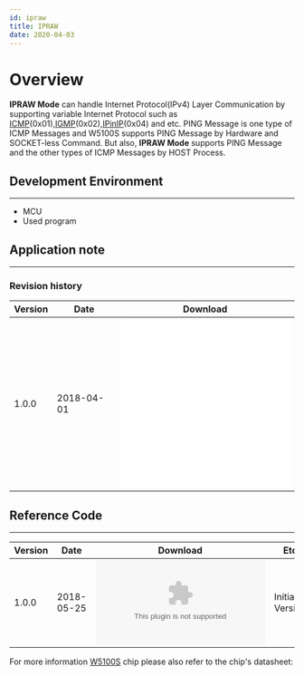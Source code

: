 ```yaml
---
id: ipraw
title: IPRAW
date: 2020-04-03
---
```


# Overview

**IPRAW Mode** can handle Internet Protocol(IPv4) Layer
Communication by supporting variable Internet Protocol such as
[ICMP](http://en.wikipedia.org/wiki/Internet_Control_Message_Protocol)(0x01),[IGMP](http://en.wikipedia.org/wiki/Internet_Group_Management_Protocol)(0x02),[IPinIP](https://en.wikipedia.org/wiki/IP_in_IP)(0x04)
and etc. PING Message is one type of ICMP Messages and W5100S supports
PING Message by Hardware and SOCKET-less Command. But also, **IPRAW
Mode** supports PING Message and the other types of ICMP Messages by
HOST Process.



## Development Environment

-----

 - MCU
 - Used program



## Application note

-----

### Revision history

<table>
<thead>
<tr class="header">
<th>Version</th>
<th>Date</th>
<th>Download</th>
</tr>
</thead>
<tbody>
<tr class="odd">
<td>1.0.0</td>
<td>2018-04-01</td>
<td><embed src="/document_framework/img/products/w5100s/application/w5100s_an_ipraw_v110k.pdf" class="align-right" /><br />
<embed src="/document_framework/img/products/w5100s/application/w5100s_an_ipraw_v110e.pdf" /></td>
</tr>
</tbody>
</table>

## Reference Code

-----

| Version | Date       | Download                                                                                                        | Etc             |
| ------- | ---------- | --------------------------------------------------------------------------------------------------------------- | --------------- |
| 1.0.0   | 2018-05-25 | ![W5100S\_EVB\_AN\_CoIDE\_IPRAW\_V100.zip](/document_framework/img/products/w5100s/application/w5100s_evb_an_coide_ipraw_v100.zip.zip) | Initial Version |

For more information [W5100S]() chip please
also refer to the chip's datasheet:
